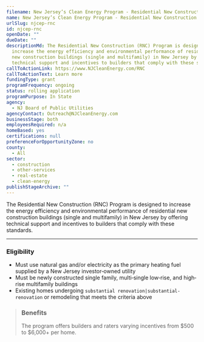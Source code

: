 ```yaml
---
filename: New Jersey’s Clean Energy Program - Residential New Construction
name: New Jersey’s Clean Energy Program - Residential New Construction
urlSlug: njcep-rnc
id: njcep-rnc
openDate: ""
dueDate: ""
descriptionMd: The Residential New Construction (RNC) Program is designed to
  increase the energy efficiency and environmental performance of residential
  new construction buildings (single and multifamily) in New Jersey by offering
  technical support and incentives to builders that comply with these standards.
callToActionLink: https://www.NJCleanEnergy.com/RNC
callToActionText: Learn more
fundingType: grant
programFrequency: ongoing
status: rolling application
programPurpose: In State
agency:
  - NJ Board of Public Utilities
agencyContact: Outreach@NJCleanEnergy.com
businessStage: both
employeesRequired: n/a
homeBased: yes
certifications: null
preferenceForOpportunityZone: no
county:
  - All
sector:
  - construction
  - other-services
  - real-estate
  - clean-energy
publishStageArchive: ""
---
```


The Residential New Construction (RNC) Program is designed to increase the energy efficiency and environmental performance of residential new construction buildings (single and multifamily) in New Jersey by offering technical support and incentives to builders that comply with these standards.

---

### Eligibility

- Must use natural gas and/or electricity as the primary heating fuel supplied by a New Jersey investor‐owned utility
- Must be newly constructed single family, multi‐single low‐rise, and high‐rise multifamily buildings
- Existing homes undergoing `substantial renovation|substantial-renovation` or remodeling that meets the criteria above

> ### Benefits
>
> The program offers builders and raters varying incentives from $500 to $6,000+ per home.
